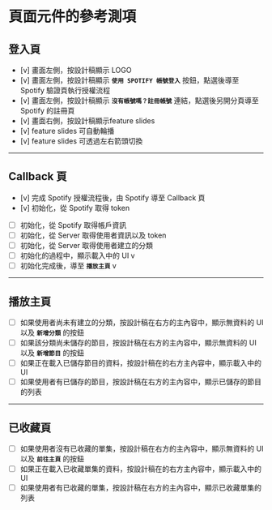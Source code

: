 # 頁面元件的參考測項

## 登入頁

- [v] 畫面左側，按設計稿顯示 LOGO
- [v] 畫面左側，按設計稿顯示 **`使用 SPOTIFY 帳號登入`** 按鈕，點選後導至 Spotify 驗證頁執行授權流程
- [v] 畫面左側，按設計稿顯示 **`沒有帳號嗎？註冊帳號`** 連結，點選後另開分頁導至 Spotify 的註冊頁
- [v] 畫面右側，按設計稿顯示feature slides
- [v] feature slides 可自動輪播
- [v] feature slides 可透過左右箭頭切換

---

## Callback 頁

- [v] 完成 Spotify 授權流程後，由 Spotify 導至 Callback 頁
- [v] 初始化，從 Spotify 取得 token
- [ ] 初始化，從 Spotify 取得帳戶資訊
- [ ] 初始化，從 Server 取得使用者資訊以及 token
- [ ] 初始化，從 Server 取得使用者建立的分類
- [ ] 初始化的過程中，顯示載入中的 UI v
- [ ] 初始化完成後，導至 **`播放主頁`** v

---

## 播放主頁

- [ ] 如果使用者尚未有建立的分類，按設計稿在右方的主內容中，顯示無資料的 UI 以及 **`新增分類`** 的按鈕
- [ ] 如果該分類尚未儲存的節目，按設計稿在右方的主內容中，顯示無資料的 UI 以及 **`新增節目`** 的按鈕
- [ ] 如果正在載入已儲存節目的資料，按設計稿在的右方主內容中，顯示載入中的 UI
- [ ] 如果使用者有已儲存的節目，按設計稿在右方的主內容中，顯示已儲存的節目的列表

---

## 已收藏頁

- [ ] 如果使用者沒有已收藏的單集，按設計稿在右方的主內容中，顯示無資料的 UI 以及 **`前往主頁`** 的按鈕
- [ ] 如果正在載入已收藏單集的資料，按設計稿在的右方主內容中，顯示載入中的 UI
- [ ] 如果使用者有已收藏的單集，按設計稿在右方的主內容中，顯示已收藏單集的列表